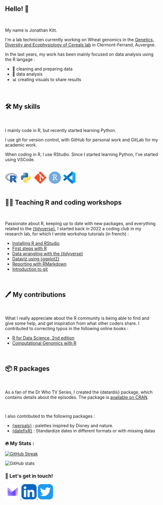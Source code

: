 ## Hello! 👋

<br>

My name is Jonathan Kitt.

I'm a lab technicien currently working on Wheat genomics in the [Genetics, Diversity and Ecophysiology of Cereals lab](https://eng-umr1095.clermont.hub.inrae.fr/) in Clermont-Ferrand, Auvergne.

In the last years, my work has been mainly focused on data analysis using the R langage : 

* 🧹 cleaning and preparing data
* 🔎 data analysis
* 📊 creating visuals to share results

<br>

## 🛠️ My skills

<br>

I mainly code in R, but recently started learning Python. 

I use git for version control, with GitHub for personal work and GitLab for my academic work.

When coding in R, I use RStudio. Since I started learning Python, I've started using VSCode.

<br>

<div>
  <img src="https://github.com/devicons/devicon/blob/master/icons/r/r-original.svg" title="R" alt="R" width="40" height="40"/>&nbsp;
  <img src="https://github.com/devicons/devicon/blob/master/icons/python/python-original.svg" title="Python" alt="Python" width="40" height="40"/>&nbsp;
  <img src="https://github.com/devicons/devicon/blob/master/icons/git/git-original.svg" title="git" alt="git" width="40" height="40"/>&nbsp;
  <img src="https://github.com/devicons/devicon/blob/master/icons/rstudio/rstudio-original.svg" title="RStudio" alt="RStudio " width="40" height="40"/>&nbsp;
  <img src="https://github.com/devicons/devicon/blob/master/icons/vscode/vscode-original.svg"  title="VSCode" alt="VSCode" width="40" height="40"/>&nbsp;
</div>

<br>

## 👨‍🏫 Teaching R and coding workshops

<br>

Passionate about R, keeping up to date with new packages, and everything related to the [{tidyverse}](https://www.tidyverse.org/), I started back in 2022 a coding club in my research lab, for which I wrote workshop tutorials (in french) :

- [Installing R and RStudio](https://ateliers-codons.netlify.app/posts/01-installer-r-et-rstudio/)
- [First steps with R](https://ateliers-codons.netlify.app/posts/02-premiers-pas-avec-r/)
- [Data wrangling with the {tidyverse}](https://ateliers-codons.netlify.app/posts/03-introduction-tidyverse/)
- [Dataviz using {ggplot2}](https://ateliers-codons.netlify.app/posts/06-intro-ggplot/)
- [Reporting with RMarkdown](https://ateliers-codons.netlify.app/posts/04-rmarkdown/)
- [Introduction to git](https://ateliers-codons.netlify.app/posts/05-git/)

<br>

## 🖊️ My contributions

<br>

What I really appreciate about the R community is being able to find and give some help, and get inspiration from what other coders share.
I contributed to correcting typos in the following online books :

- [R for Data Science, 2nd edition](https://r4ds.hadley.nz/)
- [Computational Genomics with R](https://compgenomr.github.io/book/)

<br>

## 📦 R packages

<br>

As a fan of the Dr Who TV Series, I created the {datardis} package, which contains details about the episodes. The package is [available on CRAN](https://cran.r-project.org/web/packages/datardis/index.html).

<br>

I also contributed to the following packages :
- [{werpals}](https://github.com/sciencificity/werpals) : palettes inspired by Disney and nature.
- [{datefixR}](https://github.com/ropensci/datefixR) : Standardize dates in different formats or with missing datas

<!--
**KittJonathan/KittJonathan** is a ✨ _special_ ✨ repository because its `README.md` (this file) appears on your GitHub profile.

Here are some ideas to get you started:

- 🔭 I’m currently working on ...
- 🌱 I’m currently learning ...
- 👯 I’m looking to collaborate on ...
- 🤔 I’m looking for help with ...
- 💬 Ask me about ...
- 📫 How to reach me: ...
- 😄 Pronouns: ...
- ⚡ Fun fact: ...
-->

### :fire: My Stats :

[![GitHub Streak](http://github-readme-streak-stats.herokuapp.com?user=KittJonathan&theme=dark&theme=dark&exclude_days=Sun%2CSat&fire=B2FEFA&ring=B2FEFA&currStreakNum=B2FEFA&hide_border=true&background=45%2C000046%2C1CB5E0&dates=FFFFFF&currStreakLabel=FFFFFF)](https://git.io/streak-stats)

![GitHub stats](https://github-readme-stats.vercel.app/api?username=KittJonathan&theme=dark&show_icons=true&hide_border=true&bg_color=45%2C000046%2C1CB5E0&icon_color=B2FEFA&text_color=FFFFFF&hide_title=true&ring_color=B2FEFA)
<!--
[![Top Langs](https://github-readme-stats.vercel.app/api/top-langs/?username=KittJonathan&layout=compact)](https://github.com/yushi1007)
-->

<!--
# [![My GitHub stats](https://github-readme-stats.vercel.app/api?username=KittJonathan&theme=dark&show_icons=TRUE)](https://github.com/KittJonathan/github-readme-stats)
-->
### 💬 Let's get in touch!

<a href="mailto:jonathan.kitt@proton.me">
  <img height="50px" src="https://github.com/KittJonathan/KittJonathan/blob/main/images/protonmail.svg"/>
</a>
<a href="https://www.linkedin.com/in/jonathan-kitt-aa57751a3/">
  <img height="50px" src="https://github.com/KittJonathan/KittJonathan/blob/main/images/linkedin.svg"/>
</a>
<a href="https://x.com/KittJonathan">
  <img height="50px" src="https://github.com/KittJonathan/KittJonathan/blob/main/images/twitter.svg"/>
</a>
